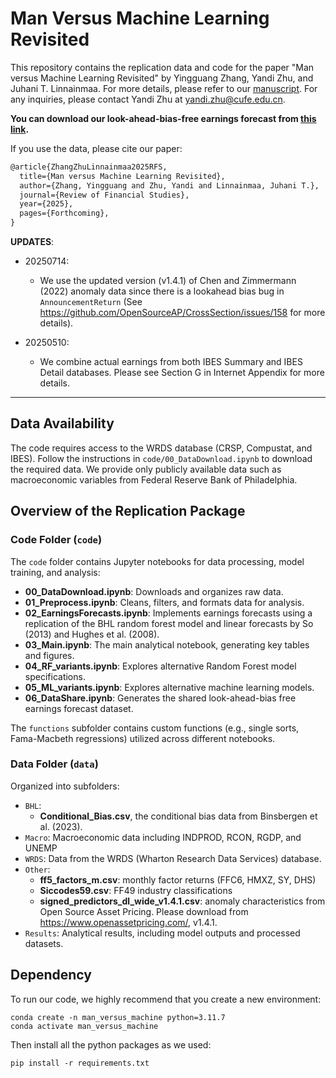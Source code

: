 # Man Versus Machine Learning Revisited

This repository contains the replication data and code for the paper "Man versus Machine Learning Revisited" by Yingguang Zhang, Yandi Zhu, and Juhani T. Linnainmaa. For more details, please refer to our [manuscript](https://papers.ssrn.com/sol3/papers.cfm?abstract_id=4899584). For any inquiries, please contact Yandi Zhu at [yandi.zhu@cufe.edu.cn](mailto:yandi.zhu@cufe.edu.cn).

**You can download our look-ahead-bias-free earnings forecast from [this link](https://www.dropbox.com/scl/fi/lkdikhawfcgcyswiv1mkq/Look_Ahead_Bias_Free_Earnings_Forecasts.zip?rlkey=gl2eu0usnhzngtpr5rjj0y2vo&st=d4wejlo7&dl=0).**

If you use the data, please cite our paper:
```latex
@article{ZhangZhuLinnainmaa2025RFS,
  title={Man versus Machine Learning Revisited},
  author={Zhang, Yingguang and Zhu, Yandi and Linnainmaa, Juhani T.},
  journal={Review of Financial Studies},
  year={2025},
  pages={Forthcoming},
}
```

**UPDATES**:
- 20250714:
  - We use the updated version (v1.4.1) of Chen and Zimmermann (2022) anomaly data since there is a lookahead bias bug in `AnnouncementReturn` (See https://github.com/OpenSourceAP/CrossSection/issues/158 for more details).

- 20250510:
  - We combine actual earnings from both IBES Summary and IBES Detail databases. Please see Section G in Internet Appendix for more details.

---

## Data Availability
The code requires access to the WRDS database (CRSP, Compustat, and IBES). Follow the instructions in `code/00_DataDownload.ipynb` to download the required data. We provide only publicly available data such as macroeconomic variables from Federal Reserve Bank of Philadelphia.

## Overview of the Replication Package

### Code Folder (`code`)

The `code` folder contains Jupyter notebooks for data processing, model training, and analysis:

- **00_DataDownload.ipynb**: Downloads and organizes raw data.
- **01_Preprocess.ipynb**: Cleans, filters, and formats data for analysis.
- **02_EarningsForecasts.ipynb**: Implements earnings forecasts using a replication of the BHL random forest model and linear forecasts by So (2013) and Hughes et al. (2008).
- **03_Main.ipynb**:  The main analytical notebook, generating key tables and figures.
- **04_RF_variants.ipynb**: Explores alternative Random Forest model specifications.
- **05_ML_variants.ipynb**: Explores alternative machine learning models.
- **06_DataShare.ipynb**: Generates the shared look-ahead-bias free earnings forecast dataset.

The `functions` subfolder contains custom functions (e.g., single sorts, Fama-Macbeth regressions) utilized across different notebooks.

### Data Folder (`data`)

Organized into subfolders:

- `BHL`:
  - **Conditional_Bias.csv**, the conditional bias data from Binsbergen et al. (2023).
- `Macro`: Macroeconomic data including INDPROD, RCON, RGDP, and UNEMP
- `WRDS`: Data from the WRDS (Wharton Research Data Services) database.
- `Other`:
  - **ff5_factors_m.csv**: monthly factor returns (FFC6, HMXZ, SY, DHS)
  - **Siccodes59.csv**: FF49 industry classifications
  - **signed_predictors_dl_wide_v1.4.1.csv**: anomaly characteristics from Open Source Asset Pricing. Please download from https://www.openassetpricing.com/, v1.4.1.
- `Results`: Analytical results, including model outputs and processed datasets.

## Dependency

To run our code, we highly recommend that you create a new environment:
```
conda create -n man_versus_machine python=3.11.7
conda activate man_versus_machine
```
Then install all the python packages as we used:
```
pip install -r requirements.txt
```